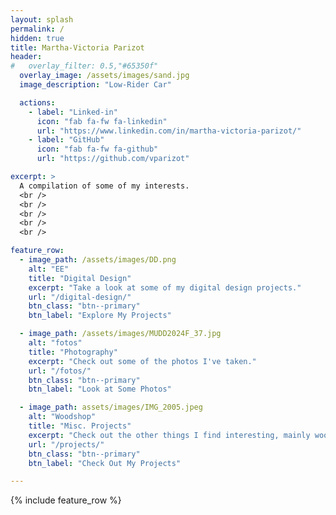 ```yaml
---
layout: splash
permalink: /
hidden: true
title: Martha-Victoria Parizot
header:
#   overlay_filter: 0.5,"#65350f"
  overlay_image: /assets/images/sand.jpg
  image_description: "Low-Rider Car"

  actions:
    - label: "Linked-in"
      icon: "fab fa-fw fa-linkedin"
      url: "https://www.linkedin.com/in/martha-victoria-parizot/"
    - label: "GitHub"
      icon: "fab fa-fw fa-github"
      url: "https://github.com/vparizot"

excerpt: >
  A compilation of some of my interests. 
  <br />
  <br />
  <br />
  <br />
  <br />

feature_row:
  - image_path: /assets/images/DD.png
    alt: "EE"
    title: "Digital Design"
    excerpt: "Take a look at some of my digital design projects."
    url: "/digital-design/"
    btn_class: "btn--primary"
    btn_label: "Explore My Projects"

  - image_path: /assets/images/MUDD2024F_37.jpg
    alt: "fotos"
    title: "Photography"
    excerpt: "Check out some of the photos I've taken."
    url: "/fotos/"
    btn_class: "btn--primary"
    btn_label: "Look at Some Photos"

  - image_path: assets/images/IMG_2005.jpeg
    alt: "Woodshop"
    title: "Misc. Projects"
    excerpt: "Check out the other things I find interesting, mainly wood working, sailing, and cars."
    url: "/projects/"
    btn_class: "btn--primary"
    btn_label: "Check Out My Projects"      

---
```


{% include feature_row %}